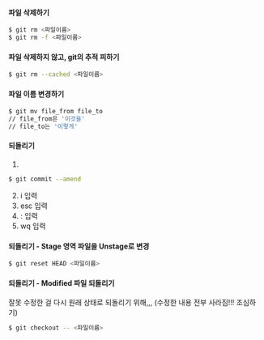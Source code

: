 #### 파일 삭제하기
```bash
$ git rm <파일이름>
$ git rm -f <파일이름>
```

#### 파일 삭제하지 않고, git의 추적 피하기
```bash
$ git rm --cached <파일이름>
```

#### 파일 이름 변경하기
```bash
$ git mv file_from file_to
// file_from은 '이것을'
// file_to는 '이렇게'
```
#### 되돌리기
1. 
```bash
$ git commit --amend
```

2. i 입력
3. esc 입력
4. : 입력
5. wq 입력

#### 되돌리기 - Stage 영역 파일을 Unstage로 변경
```bash
$ git reset HEAD <파일이름>
```

#### 되돌리기 - Modified 파일 되돌리기
잘못 수정한 걸 다시 원래 상태로 되돌리기 위해,,,
(수정한 내용 전부 사라짐!!! 조심하기)
```bash
$ git checkout -- <파일이름>
```
